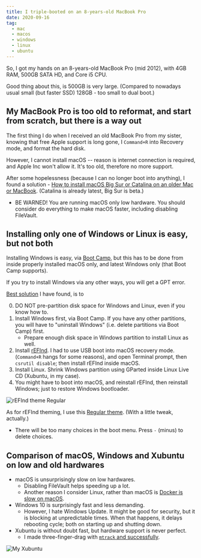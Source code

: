 ```yaml
---
title: I triple-booted on an 8-years-old MacBook Pro
date: 2020-09-16
tag:
  - mac
  - macos
  - windows
  - linux
  - ubuntu
---
```


So, I got my hands on an 8-years-old MacBook Pro (mid 2012), with 4GB RAM, 500GB SATA HD, and Core i5 CPU.

Good thing about this, is 500GB is very large. (Compared to nowadays usual small (but faster SSD) 128GB - too small to dual boot.)

<!-- excerpt_separator -->

## My MacBook Pro is too old to reformat, and start from scratch, but there is a way out

The first thing I do when I received an old MacBook Pro from my sister, knowing that free Apple support is long gone, I `Command+R` into Recovery mode, and format the hard disk.

However, I cannot install macOS -- reason is internet connection is required, and Apple Inc won't allow it. It's too old, therefore no more support.

After some hopelessness (because I can no longer boot into anything), I found a solution - [How to install macOS Big Sur or Catalina on an older Mac or MacBook](https://www.macworld.co.uk/how-to/mac-software/install-catalina-old-mac-3654960/). (Catalina is already latest, Big Sur is beta.)

- BE WARNED! You are running macOS only low hardware. You should consider do everything to make macOS faster, including disabling FileVault.

## Installing only one of Windows or Linux is easy, but not both

Installing Windows is easy, via [Boot Camp](https://support.apple.com/boot-camp), but this has to be done from inside properly installed macOS only, and latest Windows only (that Boot Camp supports).

If you try to install Windows via any other ways, you will get a GPT error.

[Best solution](https://robpickering.com/triple-boot-macbook-pro-macos-windows-10-linux/) I have found, is to

0. DO NOT pre-partition disk space for Windows and Linux, even if you know how to.
1. Install Windows first, via Boot Camp. If you have any other partitions, you will have to "uninstall Windows" (i.e. delete partitions via Boot Camp) first.
    - Prepare enough disk space in Windows partition to install Linux as well.
2. Install [rEFInd](https://www.rodsbooks.com/refind/). I had to use USB boot into macOS recovery mode. (`Command+R` hangs for some reasons), and open Terminal prompt, then `csrutil disable`; then install rEFInd inside macOS.
3. Install Linux. Shrink Windows partition using GParted inside Linux Live CD (Xubuntu, in my case).
4. You might have to boot into macOS, and reinstall rEFInd, then reinstall Windows; just to restore Windows bootloader.

![rEFInd theme Regular](https://images-wixmp-ed30a86b8c4ca887773594c2.wixmp.com/i/a0bb119c-973b-4db8-a589-a27c75e57b9c/d8gvwo8-c60dbd9c-6d8e-4758-9cf5-2756f1c2b5f1.png/v1/fill/w_854,h_480,q_80,strp/refind_theme_by_munlik_d8gvwo8-fullview.jpg)

As for rEFInd theming, I use this [Regular theme](https://github.com/bobafetthotmail/refind-theme-regular). (With a little tweak, actually.)

- There will be too many choices in the boot menu. Press `-` (minus) to delete choices.

## Comparison of macOS, Windows and Xubuntu on low and old hardwares

- macOS is unsurprisingly slow on low hardwares.
    - Disabling FileVault helps speeding up a lot.
    - Another reason I consider Linux, rather than macOS is [Docker is slow on macOS](https://stackoverflow.com/questions/55951014/docker-in-macos-is-very-slow).
- Windows 10 is surprisingly fast and less demanding.
    - However, I hate Windows Update. It might be good for security, but it is blocking at unpredictable times. When that happens, it delays rebooting cycle; both on starting up and shutting down.
- Xubuntu is without doubt fast, but hardware support is never perfect.
    - I made three-finger-drag with [`mtrack` and successfully](https://int3ractive.com/blog/2018/make-the-best-of-macbook-touchpad-on-ubuntu/).

![My Xubuntu](https://dev-to-uploads.s3.amazonaws.com/i/qyeajowmys7q2u293ks3.png)
